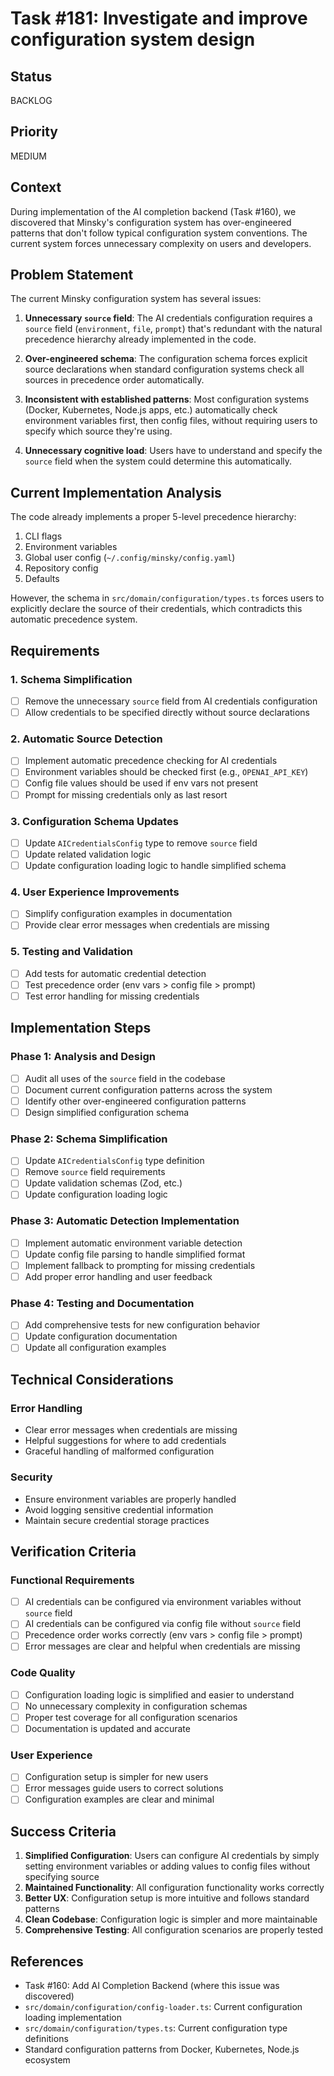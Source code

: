 # Task #181: Investigate and improve configuration system design

## Status

BACKLOG

## Priority

MEDIUM

## Context

During implementation of the AI completion backend (Task #160), we discovered that Minsky's configuration system has over-engineered patterns that don't follow typical configuration system conventions. The current system forces unnecessary complexity on users and developers.

## Problem Statement

The current Minsky configuration system has several issues:

1. **Unnecessary `source` field**: The AI credentials configuration requires a `source` field (`environment`, `file`, `prompt`) that's redundant with the natural precedence hierarchy already implemented in the code.

2. **Over-engineered schema**: The configuration schema forces explicit source declarations when standard configuration systems check all sources in precedence order automatically.

3. **Inconsistent with established patterns**: Most configuration systems (Docker, Kubernetes, Node.js apps, etc.) automatically check environment variables first, then config files, without requiring users to specify which source they're using.

4. **Unnecessary cognitive load**: Users have to understand and specify the `source` field when the system could determine this automatically.

## Current Implementation Analysis

The code already implements a proper 5-level precedence hierarchy:

1. CLI flags
2. Environment variables
3. Global user config (`~/.config/minsky/config.yaml`)
4. Repository config
5. Defaults

However, the schema in `src/domain/configuration/types.ts` forces users to explicitly declare the source of their credentials, which contradicts this automatic precedence system.

## Requirements

### 1. Schema Simplification

- [ ] Remove the unnecessary `source` field from AI credentials configuration
- [ ] Allow credentials to be specified directly without source declarations

### 2. Automatic Source Detection

- [ ] Implement automatic precedence checking for AI credentials
- [ ] Environment variables should be checked first (e.g., `OPENAI_API_KEY`)
- [ ] Config file values should be used if env vars not present
- [ ] Prompt for missing credentials only as last resort

### 3. Configuration Schema Updates

- [ ] Update `AICredentialsConfig` type to remove `source` field
- [ ] Update related validation logic
- [ ] Update configuration loading logic to handle simplified schema

### 4. User Experience Improvements

- [ ] Simplify configuration examples in documentation
- [ ] Provide clear error messages when credentials are missing

### 5. Testing and Validation

- [ ] Add tests for automatic credential detection
- [ ] Test precedence order (env vars > config file > prompt)
- [ ] Test error handling for missing credentials

## Implementation Steps

### Phase 1: Analysis and Design

- [ ] Audit all uses of the `source` field in the codebase
- [ ] Document current configuration patterns across the system
- [ ] Identify other over-engineered configuration patterns
- [ ] Design simplified configuration schema

### Phase 2: Schema Simplification

- [ ] Update `AICredentialsConfig` type definition
- [ ] Remove `source` field requirements
- [ ] Update validation schemas (Zod, etc.)
- [ ] Update configuration loading logic

### Phase 3: Automatic Detection Implementation

- [ ] Implement automatic environment variable detection
- [ ] Update config file parsing to handle simplified format
- [ ] Implement fallback to prompting for missing credentials
- [ ] Add proper error handling and user feedback

### Phase 4: Testing and Documentation

- [ ] Add comprehensive tests for new configuration behavior
- [ ] Update configuration documentation
- [ ] Update all configuration examples

## Technical Considerations

### Error Handling

- Clear error messages when credentials are missing
- Helpful suggestions for where to add credentials
- Graceful handling of malformed configuration

### Security

- Ensure environment variables are properly handled
- Avoid logging sensitive credential information
- Maintain secure credential storage practices

## Verification Criteria

### Functional Requirements

- [ ] AI credentials can be configured via environment variables without `source` field
- [ ] AI credentials can be configured via config file without `source` field
- [ ] Precedence order works correctly (env vars > config file > prompt)
- [ ] Error messages are clear and helpful when credentials are missing

### Code Quality

- [ ] Configuration loading logic is simplified and easier to understand
- [ ] No unnecessary complexity in configuration schemas
- [ ] Proper test coverage for all configuration scenarios
- [ ] Documentation is updated and accurate

### User Experience

- [ ] Configuration setup is simpler for new users
- [ ] Error messages guide users to correct solutions
- [ ] Configuration examples are clear and minimal

## Success Criteria

1. **Simplified Configuration**: Users can configure AI credentials by simply setting environment variables or adding values to config files without specifying source
2. **Maintained Functionality**: All configuration functionality works correctly
3. **Better UX**: Configuration setup is more intuitive and follows standard patterns
4. **Clean Codebase**: Configuration logic is simpler and more maintainable
5. **Comprehensive Testing**: All configuration scenarios are properly tested

## References

- Task #160: Add AI Completion Backend (where this issue was discovered)
- `src/domain/configuration/config-loader.ts`: Current configuration loading implementation
- `src/domain/configuration/types.ts`: Current configuration type definitions
- Standard configuration patterns from Docker, Kubernetes, Node.js ecosystem
